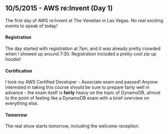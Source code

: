 ## 10/5/2015 - AWS re:Invent (Day 1)

The first day of AWS re:Invent at The Venetian in Las Vegas. No real exciting
events to speak of today!

#### Registration

The day started with registration at 7am, and it was already pretty crowded when
I showed up around 7:30. Registration included a pretty cool zip up hoodie!

#### Certification

I took my AWS Certified Developer - Associate exam and passed! Anyone interested
in taking this course should be sure to prepare fairly well in advance - the
exam itself is **fairly** heavy on the topic of DynamoDB, almost to the point of
feeling like a DynamoDB exam with a brief overview on everything else.

#### Tomorrow

The real show starts tomorrow, including the welcome reception.


